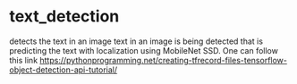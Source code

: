 # text_detection
detects the text in an image
text in an image is being detected that is predicting the text with localization using MobileNet SSD.
One can follow this link https://pythonprogramming.net/creating-tfrecord-files-tensorflow-object-detection-api-tutorial/
